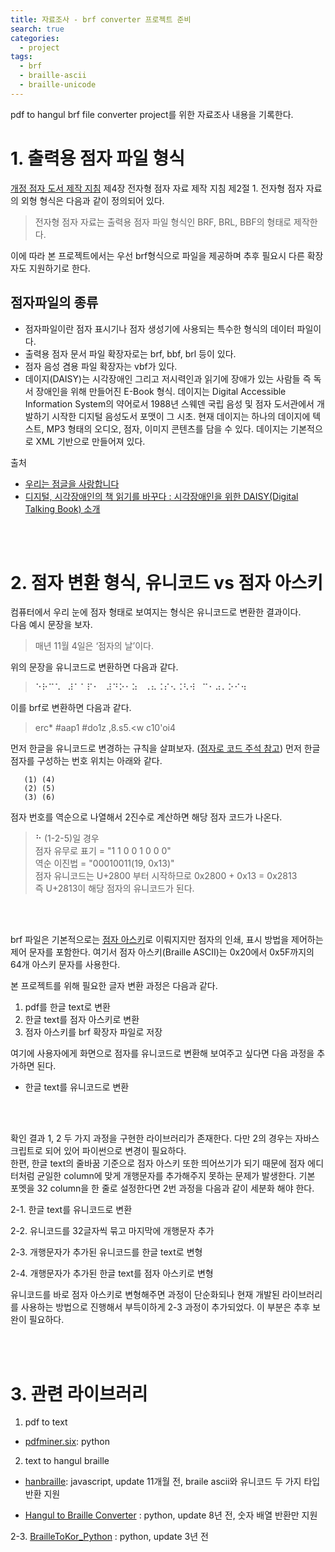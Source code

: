 ```yaml
---
title: 자료조사 - brf converter 프로젝트 준비
search: true
categories:
  - project
tags:
  - brf
  - braille-ascii
  - braille-unicode
---
```

pdf to hangul brf file converter project를 위한 자료조사 내용을 기록한다.
<br />



# 1. 출력용 점자 파일 형식

[개정 점자 도서 제작 지침](https://www.nld.go.kr/upload/contents02/nld_jumja_jeajack_jichim(2019.3.).pdf) 제4장 전자형 점자 자료 제작 지침 제2절 1. 전자형 점자 자료의 외형 형식은 다음과 같이 정의되어 있다.
> 전자형 점자 자료는 출력용 점자 파일 형식인 BRF, BRL, BBF의 형태로 제작한다. 

이에 따라 본 프로젝트에서는 우선 brf형식으로 파일을 제공하며 추후 필요시 다른 확장자도 지원하기로 한다.


## 점자파일의 종류
  - 점자파일이란 점자 표시기나 점자 생성기에 사용되는 특수한 형식의 데이터 파일이다.
  - 출력용 점자 문서 파일 확장자로는 brf, bbf, brl 등이 있다.
  - 점자 음성 겸용 파일 확장자는 vbf가 있다.
  - 데이지(DAISY)는 시각장애인 그리고 저시력인과 읽기에 장애가 있는 사람들 즉 독서 장애인을 위해 만들어진 E-Book 형식. 데이지는 Digital Accessible Information System의 약어로서 1988년 스웨덴 국립 음성 및 점자 도서관에서 개발하기 시작한 디지털 음성도서 포맷이 그 시초. 현재 데이지는 하나의 데이지에 텍스트, MP3 형태의 오디오, 점자, 이미지 콘텐츠를 담을 수 있다. 데이지는 기본적으로 XML 기반으로 만들어져 있다.

출처
- [우리는 점글을 사랑합니다](https://blog.naver.com/gktkrk/223327656996)
- [디지털, 시각장애인의 책 읽기를 바꾸다 : 시각장애인을 위한 DAISY(Digital Talking Book) 소개](https://nuli.navercorp.com/community/article/1132784)



<br />
<br />


# 2. 점자 변환 형식, 유니코드 vs 점자 아스키 

컴퓨터에서 우리 눈에 점자 형태로 보여지는 형식은 유니코드로 변환한 결과이다.   
다음 예시 문장을 보자.
> 매년 11월 4일은 ‘점자의 날’이다. 

위의 문장을 유니코드로 변환하면 다음과 같다.
> ⠑⠗⠉⠡⠀⠼⠁⠁⠏⠂⠀⠼⠙⠕⠂⠵⠀⠠⠦⠨⠎⠢⠨⠣⠺⠀⠉⠂⠴⠄⠕⠊⠲⠀

이를 brf로 변환하면 다음과 같다.
> erc* #aap1 #do1z ,8.s5.<w c10'oi4 

먼저 한글을 유니코드로 변경하는 규칙을 살펴보자.  ([점자로 코드 주석 참고](https://github.com/teamdotsix/jumjaro/blob/develop/Jumjaro/Braille.cs))
먼저 한글 점자를 구성하는 번호 위치는 아래와 같다.
     
       (1) (4)
       (2) (5)
       (3) (6)

점자 번호를 역순으로 나열해서 2진수로 계산하면 해당 점자 코드가 나온다. 
> ⠓ (1-2-5)일 경우  
 점자 유무로 표기 = "1 1 0 0 1 0 0 0"  
 역순 이진법 = "00010011(19, 0x13)"  
 점자 유니코드는 U+2800 부터 시작하므로 0x2800 + 0x13 = 0x2813  
즉 U+2813이 해당 점자의 유니코드가 된다.


<br />
<br />

brf 파일은 기본적으로는 [점자 아스키](https://ko.wikipedia.org/wiki/%EC%A0%90%EC%9E%90_%EC%95%84%EC%8A%A4%ED%82%A4)로 이뤄지지만 점자의 인쇄, 표시 방법을 제어하는 제어 문자를 포함한다. 
여기서 점자 아스키(Braille ASCII)는 0x20에서 0x5F까지의 64개 아스키 문자를 사용한다.    
  

본 프로젝트를 위해 필요한 글자 변환 과정은 다음과 같다.
1. pdf를 한글 text로 변환
2. 한글 text를 점자 아스키로 변환
3. 점자 아스키를 brf 확장자 파일로 저장
  

여기에 사용자에게 화면으로 점자를 유니코드로 변환해 보여주고 싶다면 다음 과정을 추가하면 된다. 
- 한글 text를 유니코드로 변환

<br />
<br />


확인 결과 1, 2 두 가지 과정을 구현한 라이브러리가 존재한다. 다만 2의 경우는 자바스크립트로 되어 있어 파이썬으로 변경이 필요하다.  
한편, 한글 text의 줄바꿈 기준으로 점자 아스키 또한 띄어쓰기가 되기 때문에 점자 에디터처럼 균일한 column에 맞게 개행문자를 추가해주지 못하는 문제가 발생한다.
기본 포멧을 32 column을 한 줄로 설정한다면 2번 과정을 다음과 같이 세분화 해야 한다.  

2-1. 한글 text를 유니코드로 변환  

2-2. 유니코드를 32글자씩 묶고 마지막에 개행문자 추가  

2-3. 개행문자가 추가된 유니코드를 한글 text로 변형  

2-4. 개행문자가 추가된 한글 text를 점자 아스키로 변형  

유니코드를 바로 점자 아스키로 변형해주면 과정이 단순화되나 현재 개발된 라이브러리를 사용하는 방법으로 진행해서 부득이하게 2-3 과정이 추가되었다. 이 부분은 추후 보완이 필요하다.

<br />
<br />


# 3. 관련 라이브러리

1. pdf to text
  - [pdfminer.six](https://github.com/hyonzin/hangul-braille-converter): python
2. text to hangul braille
  - [hanbraille](https://github.com/delvier/hanbraille): javascript, update 11개월 전, braile ascii와 유니코드 두 가지 타입 반환 지원
* [Hangul to Braille Converter](https://github.com/hyonzin/hangul-braille-converter) : python, update 8년 전, 숫자 배열 반환만 지원  

2-3. [BrailleToKor_Python](https://github.com/Bridge-NOONGIL/BrailleToKor_Python) : python, update 3년 전


